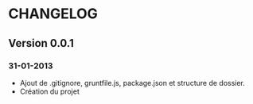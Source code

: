 CHANGELOG
==================

Version 0.0.1
-----------------

### 31-01-2013
* Ajout de .gitignore, gruntfile.js, package.json et structure de dossier.
* Création du projet